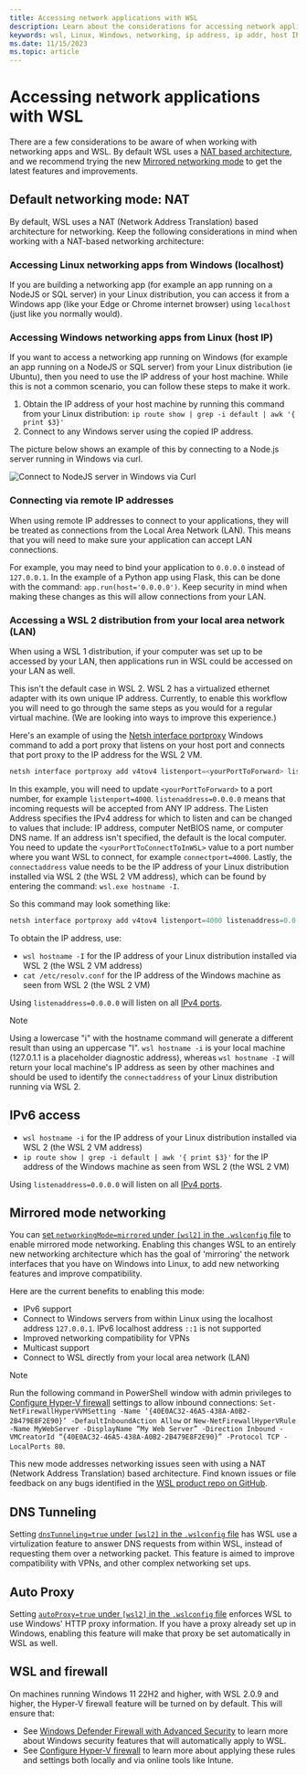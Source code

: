 ```yaml
---
title: Accessing network applications with WSL
description: Learn about the considerations for accessing network applications when using Windows Subsystem for Linux (WSL).
keywords: wsl, Linux, Windows, networking, ip address, ip addr, host IP, server, network, localhost, local area network, lan, ipv6, remote
ms.date: 11/15/2023
ms.topic: article
---
```


# Accessing network applications with WSL

There are a few considerations to be aware of when working with networking apps and WSL. By default WSL uses a [NAT based architecture](#default-networking-mode-nat), and we recommend trying the new [Mirrored networking mode](#mirrored-mode-networking) to get the latest features and improvements.

## Default networking mode: NAT

By default, WSL uses a NAT (Network Address Translation) based architecture for networking. Keep the following considerations in mind when working with a NAT-based networking architecture:

### Accessing Linux networking apps from Windows (localhost)
   
If you are building a networking app (for example an app running on a NodeJS or SQL server) in your Linux distribution, you can access it from a Windows app (like your Edge or Chrome internet browser) using `localhost` (just like you normally would).

### Accessing Windows networking apps from Linux (host IP)

If you want to access a networking app running on Windows (for example an app running on a NodeJS or SQL server) from your Linux distribution (ie Ubuntu), then you need to use the IP address of your host machine. While this is not a common scenario, you can follow these steps to make it work.

1. Obtain the IP address of your host machine by running this command from your Linux distribution: `ip route show | grep -i default | awk '{ print $3}'`
2. Connect to any Windows server using the copied IP address.

The picture below shows an example of this by connecting to a Node.js server running in Windows via curl.

![Connect to NodeJS server in Windows via Curl](media/wsl2-network-l2w.png)

### Connecting via remote IP addresses

When using remote IP addresses to connect to your applications, they will be treated as connections from the Local Area Network (LAN). This means that you will need to make sure your application can accept LAN connections.

For example, you may need to bind your application to `0.0.0.0` instead of `127.0.0.1`. In the example of a Python app using Flask, this can be done with the command: `app.run(host='0.0.0.0')`. Keep security in mind when making these changes as this will allow connections from your LAN.

### Accessing a WSL 2 distribution from your local area network (LAN)

When using a WSL 1 distribution, if your computer was set up to be accessed by your LAN, then applications run in WSL could be accessed on your LAN as well.

This isn't the default case in WSL 2. WSL 2 has a virtualized ethernet adapter with its own unique IP address. Currently, to enable this workflow you will need to go through the same steps as you would for a regular virtual machine. (We are looking into ways to improve this experience.)

Here's an example of using the [Netsh interface portproxy](/windows-server/networking/technologies/netsh/netsh-interface-portproxy) Windows command to add a port proxy that listens on your host port and connects that port proxy to the IP address for the WSL 2 VM.

```powershell
netsh interface portproxy add v4tov4 listenport=<yourPortToForward> listenaddress=0.0.0.0 connectport=<yourPortToConnectToInWSL> connectaddress=(wsl hostname -I)
```

In this example, you will need to update `<yourPortToForward>` to a port number, for example `listenport=4000`. `listenaddress=0.0.0.0` means that incoming requests will be accepted from ANY IP address. The Listen Address specifies the IPv4 address for which to listen and can be changed to values that include: IP address, computer NetBIOS name, or computer DNS name. If an address isn't specified, the default is the local computer. You need to update the `<yourPortToConnectToInWSL>` value to a port number where you want WSL to connect, for example `connectport=4000`. Lastly, the `connectaddress` value needs to be the IP address of your Linux distribution installed via WSL 2 (the WSL 2 VM address), which can be found by entering the command: `wsl.exe hostname -I`.

So this command may look something like: 

```powershell
netsh interface portproxy add v4tov4 listenport=4000 listenaddress=0.0.0.0 connectport=4000 connectaddress=192.168.101.100
```

To obtain the IP address, use:

- `wsl hostname -I` for the IP address of your Linux distribution installed via WSL 2 (the WSL 2 VM address)
- `cat /etc/resolv.conf` for the IP address of the Windows machine as seen from WSL 2 (the WSL 2 VM)

Using `listenaddress=0.0.0.0` will listen on all [IPv4 ports](https://stackoverflow.com/questions/9987409/want-to-know-what-is-ipv4-and-ipv6#:~:text=The%20basic%20difference%20is%20the,whereas%20IPv6%20has%20128%20bits.).

> [!NOTE]
> Using a lowercase "i" with the hostname command will generate a different result than using an uppercase "I". `wsl hostname -i` is your local machine (127.0.1.1 is a placeholder diagnostic address), whereas `wsl hostname -I` will return your local machine's IP address as seen by other machines and should be used to identify the `connectaddress` of your Linux distribution running via WSL 2.

## IPv6 access

- `wsl hostname -i` for the IP address of your Linux distribution installed via WSL 2 (the WSL 2 VM address)
- `ip route show | grep -i default | awk '{ print $3}'` for the IP address of the Windows machine as seen from WSL 2 (the WSL 2 VM)

Using `listenaddress=0.0.0.0` will listen on all [IPv4 ports](https://stackoverflow.com/questions/9987409/want-to-know-what-is-ipv4-and-ipv6#:~:text=The%20basic%20difference%20is%20the,whereas%20IPv6%20has%20128%20bits.).

## Mirrored mode networking

You can [set `networkingMode=mirrored` under `[wsl2]` in the `.wslconfig` file](./wsl-config.md#configuration-settings-for-wslconfig) to enable mirrored mode networking. Enabling this changes WSL to an entirely new networking architecture which has the goal of 'mirroring' the network interfaces that you have on Windows into Linux, to add new networking features and improve compatibility.

Here are the current benefits to enabling this mode:

- IPv6 support
- Connect to Windows servers from within Linux using the localhost address `127.0.0.1`. IPv6 localhost address `::1` is not supported
- Improved networking compatibility for VPNs
- Multicast support
- Connect to WSL directly from your local area network (LAN)

> [!NOTE]
> Run the following command in PowerShell window with admin privileges to [Configure Hyper-V firewall](/windows/security/operating-system-security/network-security/windows-firewall/hyper-v-firewall) settings to allow inbound connections: `Set-NetFirewallHyperVVMSetting -Name ‘{40E0AC32-46A5-438A-A0B2-2B479E8F2E90}’ -DefaultInboundAction Allow` or `New-NetFirewallHyperVRule -Name MyWebServer -DisplayName “My Web Server” -Direction Inbound -VMCreatorId “{40E0AC32-46A5-438A-A0B2-2B479E8F2E90}” -Protocol TCP -LocalPorts 80`.

This new mode addresses networking issues seen with using a NAT (Network Address Translation) based architecture. Find known issues or file feedback on any bugs identified in the [WSL product repo on GitHub](https://github.com/microsoft/wsl).

## DNS Tunneling

Setting [`dnsTunneling=true` under `[wsl2]` in the `.wslconfig` file](./wsl-config.md#configuration-settings-for-wslconfig) has WSL use a virtulization feature to answer DNS requests from within WSL, instead of requesting them over a networking packet. This feature is aimed to improve compatibility with VPNs, and other complex networking set ups.

## Auto Proxy

Setting [`autoProxy=true` under `[wsl2]` in the `.wslconfig` file](./wsl-config.md#configuration-settings-for-wslconfig) enforces WSL to use Windows' HTTP proxy information. If you have a proxy already set up in Windows, enabling this feature will make that proxy be set automatically in WSL as well.

## WSL and firewall

On machines running Windows 11 22H2 and higher, with WSL 2.0.9 and higher, the Hyper-V firewall feature will be turned on by default. This will ensure that: 

- See [Windows Defender Firewall with Advanced Security](/windows/security/operating-system-security/network-security/windows-firewall/windows-firewall-with-advanced-security) to learn more about Windows security features that will automatically apply to WSL.
- See [Configure Hyper-V firewall](/windows/security/operating-system-security/network-security/windows-firewall/hyper-v-firewall) to learn more about applying these rules and settings both locally and via online tools like Intune. 
